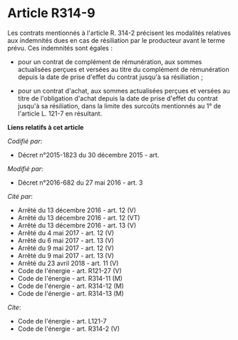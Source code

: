 # Article R314-9

Les contrats mentionnés à l'article R. 314-2 précisent les modalités relatives aux indemnités dues en cas de résiliation par
le producteur avant le terme prévu. Ces indemnités sont égales :

- pour un contrat de complément de rémunération, aux sommes actualisées perçues et versées au titre du complément de
rémunération depuis la date de prise d'effet du contrat jusqu'à sa résiliation ;

- pour un contrat d'achat, aux sommes actualisées perçues et versées au titre de l'obligation d'achat depuis la date de prise
d'effet du contrat jusqu'à sa résiliation, dans la limite des surcoûts mentionnés au 1° de l'article L. 121-7 en résultant.

**Liens relatifs à cet article**

_Codifié par_:

  - Décret n°2015-1823 du 30 décembre 2015 - art.

_Modifié par_:

  - Décret n°2016-682 du 27 mai 2016 - art. 3

_Cité par_:

  - Arrêté du 13 décembre 2016 - art. 12 (V)
  - Arrêté du 13 décembre 2016 - art. 12 (VT)
  - Arrêté du 13 décembre 2016 - art. 13 (V)
  - Arrêté du 4 mai 2017 - art. 12 (V)
  - Arrêté du 6 mai 2017 - art. 13 (V)
  - Arrêté du 9 mai 2017 - art. 12 (V)
  - Arrêté du 9 mai 2017 - art. 13 (V)
  - Arrêté du 23 avril 2018 - art. 11 (V)
  - Code de l'énergie - art. R121-27 (V)
  - Code de l'énergie - art. R314-11 (M)
  - Code de l'énergie - art. R314-12 (M)
  - Code de l'énergie - art. R314-13 (M)

_Cite_:

  - Code de l'énergie - art. L121-7
  - Code de l'énergie - art. R314-2 (V)
